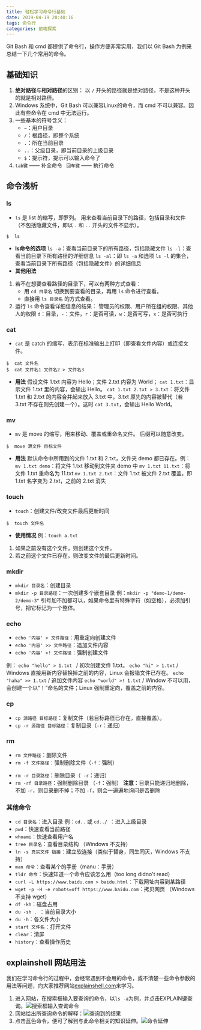 ```yaml
---
title: 轻松学习命令行基础
date: 2019-04-19 20:40:16
tags: 命令行
categories: 前端探索
---
```


Git Bash 和 cmd 都提供了命令行，操作方便非常实用，我们以 Git Bash 为例来总结一下几个常用的命令。

## 基础知识
1. **绝对路径**与**相对路径**的区别：
以 `/` 开头的路径就是绝对路径，不是这种开头的就是相对路径。
2. Windows 系统中，Git Bash 可以兼容Linux的命令，而 cmd 不可以兼容。因此有些命令在 cmd 中无法运行。
3. 一些基本的符号含义：
    + `~`：用户目录
    + `/`：根路径，即整个系统
    + `.`：所在当前目录
    + `..`：父级目录，即当前目录的上级目录
    + `$`：提示符，提示可以输入命令了
4. `tab键` —— 补全命令
   ` 回车键` —— 执行命令

## 命令浅析
### ls
+ `ls` 是 list 的缩写，即罗列。
用来查看当前目录下的路径，包括目录和文件（不包括隐藏文件，即以 `.` 和 `..` 开头的文件不显示）。
```
$  ls
```
+ **ls命令的选项**
`ls -a`：查看当前目录下的所有路径，包括隐藏文件
`ls -l`：查看当前目录下所有路径的详细信息
`ls -al`：即 `ls -a` 和选项 `ls -l` 的集合，查看当前目录下所有路径（包括隐藏文件）的详细信息
+ **其他用法**
1. 若不在想要查看路径的目录下，可以有两种方式查看：
    + 用 `cd 目录名` 切换到要查看的目录，再用 `ls` 命令进行查看。
    + 直接用 `ls 目录名` 的方式查看。
2. 运行 `ls` 命令查看详细信息的结果：
管理员的权限、用户所在组的权限、其他人的权限
`d`：目录，`-`：文件，`r`：是否可读，`w`：是否可写，`x`：是否可执行
### cat
+ `cat` 是 catch 的缩写，表示在标准输出上打印（即查看文件内容）或连接文件。
```
$  cat 文件名
$  cat 文件名1 文件名2 > 文件名3
```
+ **用法**
假设文件 1.txt 内容为 Hello；文件 2.txt 内容为 World；
`cat 1.txt`：显示文件 1.txt 里的内容，会输出 Hello。
`cat 1.txt 2.txt > 3.txt`：将文件 1.txt 和 2.txt 的内容合并起来放入 3.txt 中，3.txt 原先的内容被替代（若 3.txt 不存在则先创建一个）。这时 `cat 3.txt`，会输出 Hello World。

### mv
+ `mv` 是 move 的缩写，用来移动、覆盖或重命名文件。
后缀可以随意改变。
```
$  move 源文件 目标文件
```
+ **用法**
默认命令中所用到的文件 1.txt 和 2.txt，文件夹 demo 都已存在。例：
`mv 1.txt demo`：将文件 1.txt 移动到文件夹 demo 中
`mv 1.txt 11.txt`：将文件 1.txt 重命名为 11.txt
`mv 1.txt 2.txt`：文件 1.txt 被文件 2.txt 覆盖，即 1.txt 名字变为 2.txt，之前的 2.txt 消失

### touch
+ `touch`：创建文件/改变文件最后更新时间
```
$  touch 文件名
```
+ **使用情况**
例：`touch a.txt`
1. 如果之前没有这个文件，则创建这个文件。
2. 若之前这个文件已存在，则改变文件的最后更新时间。

### mkdir
+ `mkdir 目录名`：创建目录
+ `mkdir -p 目录路径`：一次创建多个嵌套目录
 例：`mkdir -p "demo-1/demo-2/demo-3"`
引号加不加都可以，如果命令里有特殊字符（如空格），必须加引号，把它标记为一个整体。

### echo
+ `echo '内容' > 文件路径`：用重定向创建文件		
+ `echo '内容' >> 文件路径`：追加文件内容	
+ `echo '内容' >! 文件路径`：强制创建文件

例：
`echo "hello" > 1.txt ` / 初次创建文件 1.txt。
 `echo "hi" > 1.txt` / Windows 直接用新内容替换掉之前的内容，Linux 会报错文件已存在。
`echo "haha" >> 1.txt` / 追加文件内容
`echo "world" >! 1.txt` / Window 不可以用，会创建一个以“！”命名的文件；Linux 强制重定向，覆盖之前的内容。

### cp
+ `cp 源路径 目标路径`：复制文件（若目标路径已存在，直接覆盖）。
+ `cp -r 源路径 目标路径`：复制目录（`-r`：递归）

### rm
+ `rm 文件路径`：删除文件	
+ `rm -f 文件路径`：强制删除文件（`-f`：强制）
- `rm -r 目录路径`：删除目录（` -r`：递归）
- `rm -rf 目录路径`：强制删除目录	（`-f`：强制）
**注意**：目录只能递归地删除，不加 `-r`，则目录删不掉；不加 `-f`，则会一遍遍地询问是否删除

### 其他命令
+ `cd 目录名`：进入目录
   例：`cd..` 或 `cd../ `：进入上级目录
+ `pwd`：快速查看当前路径	
+ `whoami`：快速查看用户名
+ `tree 目录名`：查看目录结构      （Windows 不支持）
+ `ln -s 真实文件 链接`：建立软连接（类似于替身，同生同灭，Windows 不支持）
+ `man 命令`：查看某个的手册（manu：手册）
+ `tldr 命令`：快速知道一个命令应该怎么用（too long didno't read）
+ `curl -L https://www.baidu.com > baidu.html`：下载网址内容到某路径
+ `wget -p -H -e robots=off https://www.baidu.com`：拷贝网页 （Windows 不支持 wget）
+ `df -kh`：磁盘占用
+ `du -sh . `：当前目录大小  
+ `du -h`：各文件大小 
+ `start 文件名`：打开文件
+ `clear`：清屏
+ `history`：查看操作历史

## explainshell 网站用法
我们在学习命令行的过程中，会经常遇到不会用的命令，或不清楚一些命令参数的用法等问题，向大家推荐网站[explainshell.com](http://explainshell.com)来学习。
1. 进入网站，在搜索框输入要查询的命令，以`ls -a`为例，并点击EXPLAIN键查询。![搜索框输入查询命令](https://upload-images.jianshu.io/upload_images/13038962-1c1cc8c5e4bb9423.png?imageMogr2/auto-orient/strip%7CimageView2/2/w/1240)
2. 网站给出所查询命令的解释：![查询到的结果](https://upload-images.jianshu.io/upload_images/13038962-e58a3050dea56fb9.png?imageMogr2/auto-orient/strip%7CimageView2/2/w/1240)
3. 点击蓝色命令，便可了解到与此命令相关的知识延伸。![命令延伸](https://upload-images.jianshu.io/upload_images/13038962-9e25944404457acf.png?imageMogr2/auto-orient/strip%7CimageView2/2/w/1240)